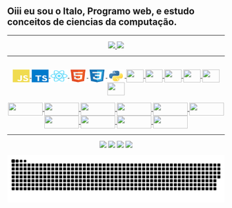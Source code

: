 ## Oiii eu sou o Italo, Programo web, e estudo conceitos de ciencias da computação.
<hr>
<div align="center">
  <a href="https://github.com/ItaloCobains">
  <img height="180em" src="https://github-readme-stats.vercel.app/api?username=ItaloCobains&show_icons=true&theme=dracula&include_all_commits=true&count_private=true"/>
  <img height="180em" src="https://github-readme-stats.vercel.app/api/top-langs/?username=ItaloCobains&layout=compact&langs_count=7&theme=dracula"/>
</div>

<hr>

<div style="display: inline_block" align="center"><br>
  <img align="center" height="30" width="40" src="https://raw.githubusercontent.com/devicons/devicon/master/icons/javascript/javascript-plain.svg">
  <img align="center" height="30" width="40" src="https://raw.githubusercontent.com/devicons/devicon/master/icons/typescript/typescript-plain.svg">
  <img align="center" height="30" width="40" src="https://raw.githubusercontent.com/devicons/devicon/master/icons/react/react-original.svg">
  <img align="center" height="30" width="40" src="https://raw.githubusercontent.com/devicons/devicon/master/icons/html5/html5-original.svg">
  <img align="center" height="30" width="40" src="https://raw.githubusercontent.com/devicons/devicon/master/icons/css3/css3-original.svg">
  <img align="center" height="30" width="40" src="https://raw.githubusercontent.com/devicons/devicon/master/icons/python/python-original.svg">
  <img align="center" height="30" width="40" src="https://cdn.jsdelivr.net/gh/devicons/devicon/icons/nodejs/nodejs-original.svg">
  <img align="center" height="30" width="40" src="https://cdn.jsdelivr.net/gh/devicons/devicon/icons/c/c-original.svg">
  <img align="center" height="30" width="40" src="https://cdn.jsdelivr.net/gh/devicons/devicon/icons/npm/npm-original-wordmark.svg">
  <img align="center" height="30" width="40" src="https://cdn.jsdelivr.net/gh/devicons/devicon/icons/visualstudio/visualstudio-plain.svg">
  <img align="center" height="30" width="40" src="https://cdn.jsdelivr.net/gh/devicons/devicon/icons/vim/vim-original.svg">
  <img align="center" height="30" width="40" src="https://cdn.jsdelivr.net/gh/devicons/devicon/icons/vscode/vscode-original.svg">
  <br>
  <br>
  
  <img align="center" height="30" width="80" src="https://img.shields.io/badge/Opera-FF1B2D?style=for-the-badge&logo=Opera&logoColor=white">
  <img align="center" height="30" width="80" src="https://img.shields.io/badge/MongoDB-%234ea94b.svg?style=for-the-badge&logo=mongodb&logoColor=white">
  <img align="center" height="30" width="80" src="https://img.shields.io/badge/mysql-%2300f.svg?style=for-the-badge&logo=mysql&logoColor=white">
  <img align="center" height="30" width="80" src="https://img.shields.io/badge/Canva-%2300C4CC.svg?style=for-the-badge&logo=Canva&logoColor=white">
  <img align="center" height="30" width="80" src="https://img.shields.io/badge/tailwindcss-%2338B2AC.svg?style=for-the-badge&logo=tailwind-css&logoColor=white">
  <img align="center" height="30" width="80" src="https://img.shields.io/badge/threejs-black?style=for-the-badge&logo=three.js&logoColor=white">
  <img align="center" height="30" width="80" src="https://img.shields.io/badge/yarn-%232C8EBB.svg?style=for-the-badge&logo=yarn&logoColor=white">
  <img align="center" height="30" width="80" src="https://img.shields.io/badge/nVIDIA-%2376B900.svg?style=for-the-badge&logo=nVIDIA&logoColor=white">
  <img align="center" height="30" width="80" src="https://img.shields.io/badge/VIM-%2311AB00.svg?style=for-the-badge&logo=vim&logoColor=white">
  <img align="center" height="30" width="80" src="https://img.shields.io/badge/Arch%20Linux-1793D1?logo=arch-linux&logoColor=fff&style=for-the-badge">

  </div>
<hr>

<div align="center">
  <a href="https://instagram.com/italobrito.exe" target="_blank"><img src="https://img.shields.io/badge/-Instagram-%23E4405F?style=for-the-badge&logo=instagram&logoColor=white" target="_blank"></a>
 <a href="https://discord.gg/xRAtAc22Za" target="_blank"><img src="https://img.shields.io/badge/Discord-7289DA?style=for-the-badge&logo=discord&logoColor=white" target="_blank"></a> 
  <a href = "mailto:italobrandao.contato@gmail.com"><img src="https://img.shields.io/badge/-Gmail-%23333?style=for-the-badge&logo=gmail&logoColor=white" target="_blank"></a>
  <a href="https://www.linkedin.com/in/italo-brand%C3%A3o-80994020b/" target="_blank"><img src="https://img.shields.io/badge/-LinkedIn-%230077B5?style=for-the-badge&logo=linkedin&logoColor=white" target="_blank"></a> 
  
  ![Snake animation](https://github.com/ItaloCobains/ItaloCobains/blob/output/github-contribution-grid-snake.svg)
</div>
